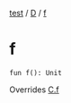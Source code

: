 [test](../../index.md) / [D](index.md) / [f](./f.md)

# f

`fun f(): Unit`

Overrides [C.f](../-c/f.md)

